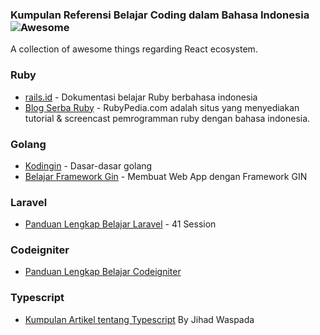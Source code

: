 ### **Kumpulan Referensi Belajar Coding dalam Bahasa Indonesia** ![Awesome](https://cdn.rawgit.com/sindresorhus/awesome/d7305f38d29fed78fa85652e3a63e154dd8e8829/media/badge.svg)

A collection of awesome things regarding React ecosystem.

### Ruby

- [rails.id](https://rails.id/) - Dokumentasi belajar Ruby berbahasa indonesia
- [Blog Serba Ruby](https://www.rubypedia.com/) - RubyPedia.com adalah situs yang menyediakan tutorial & screencast pemrogramman ruby dengan bahasa indonesia.


### Golang

- [Kodingin](https://kodingin.com/web-development/golang/) - Dasar-dasar golang
- [Belajar Framework Gin](https://kodingin.com/web-development/gin-gonic/) - Membuat Web App dengan Framework GIN

### Laravel

- [Panduan Lengkap Belajar Laravel](https://www.malasngoding.com/category/laravel/) - 41 Session

### Codeigniter 

- [Panduan Lengkap Belajar Codeigniter](https://www.malasngoding.com/category/codeigniter/)

### Typescript

- [Kumpulan Artikel tentang Typescript](https://www.jihadwaspada.com/) By Jihad Waspada


